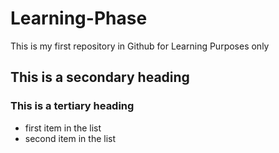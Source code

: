 Learning-Phase
==============

This is my first repository in Github for Learning Purposes only

## This is a secondary heading

### This is a tertiary heading

* first item in the list
* second item in the list
